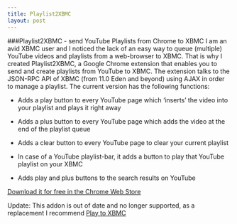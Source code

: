 ```yaml
---
title: Playlist2XBMC
layout: post
---
```


###Playlist2XBMC - send YouTube Playlists from Chrome to XBMC
I am an avid XBMC user and I noticed the lack of an easy way to queue (multiple) YouTube videos and playlists from a web-browser to XBMC. That is why I created Playlist2XBMC, a Google Chrome extension that enables you to send and create playlists from YouTube to XBMC. The extension talks to the JSON-RPC API of XBMC (from 11.0 Eden and beyond) using AJAX in order to manage a playlist.  The current version has the following functions:

 - Adds a play button to every YouTube page which ‘inserts’ the video into your playlist and plays it right away

- Adds a plus button to every YouTube page which adds the video at the end of the playlist queue

- Adds a clear button to every YouTube page to clear your current playlist

- In case of a YouTube playlist-bar, it adds a button to play that YouTube playlist on your XBMC

- Adds play and plus buttons to the search results on YouTube

[Download it for free in the Chrome Web Store](https://chrome.google.com/webstore/detail/mgajimdehjbpldnldemmfigkepdahkik)

Update: This addon is out of date and no longer supported, as a replacement I recommend [Play to XBMC](https://chrome.google.com/webstore/detail/play-to-xbmc/fncjhcjfnnooidlkijollckpakkebden/details)
